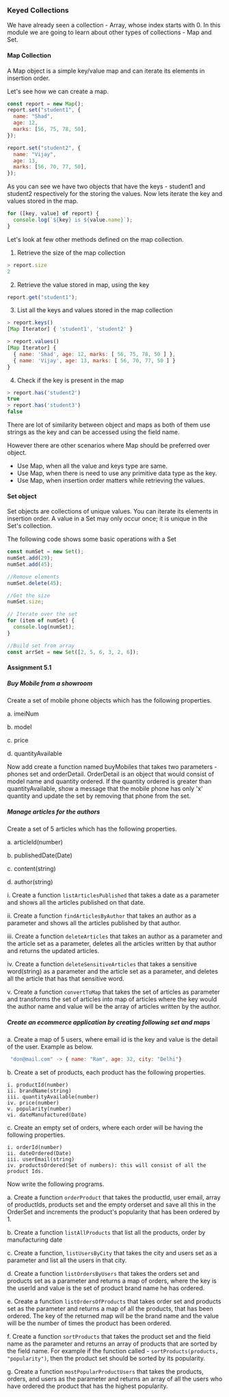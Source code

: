 ### Keyed Collections

We have already seen a collection - Array, whose index starts with 0. In this module we are going to learn about other types of collections - Map and Set.

#### Map Collection

A Map object is a simple key/value map and can iterate its elements in insertion order.

Let's see how we can create a map.

```js
const report = new Map();
report.set("student1", {
  name: "Shad",
  age: 12,
  marks: [56, 75, 78, 50],
});

report.set("student2", {
  name: "Vijay",
  age: 13,
  marks: [56, 70, 77, 50],
});
```

As you can see we have two objects that have the keys - student1 and student2 respectively for the storing the values. Now lets iterate the key and values stored in the map.

```js
for ([key, value] of report) {
  console.log(`${key} is ${value.name}`);
}
```

Let's look at few other methods defined on the map collection.

1. Retrieve the size of the map collection

```js
> report.size
2
```

2. Retrieve the value stored in map, using the key

```js
report.get("student1");
```

3. List all the keys and values stored in the map collection

```js
> report.keys()
[Map Iterator] { 'student1', 'student2' }

> report.values()
[Map Iterator] {
  { name: 'Shad', age: 12, marks: [ 56, 75, 78, 50 ] },
  { name: 'Vijay', age: 13, marks: [ 56, 70, 77, 50 ] }
}
```

4. Check if the key is present in the map

```js
> report.has('student2')
true
> report.has('student3')
false
```

There are lot of similarity between object and maps as both of them use strings as the key and can be accessed using the field name.

However there are other scenarios where Map should be preferred over object.

- Use Map, when all the value and keys type are same.
- Use Map, when there is need to use any primitive data type as the key.
- Use Map, when insertion order matters while retrieving the values.

#### Set object

Set objects are collections of unique values. You can iterate its elements in insertion order. A value in a Set may only occur once; it is unique in the Set's collection.

The following code shows some basic operations with a Set

```js
const numSet = new Set();
numSet.add(29);
numSet.add(45);

//Remove elements
numSet.delete(45);

//Get the size
numSet.size;

// Iterate over the set
for (item of numSet) {
  console.log(numSet);
}

//Build set from array
const arrSet = new Set([2, 5, 6, 3, 2, 6]);
```

#### Assignment 5.1
##### Buy Mobile from a showroom

Create a set of mobile phone objects which has the following properties.

a. imeiNum

b. model

c. price

d. quantityAvailable

Now add create a function named buyMobiles that takes two parameters - phones set and orderDetail. OrderDetail is an object that would consist of model name and quantity ordered. If the quantity ordered is greater than quantityAvailable, show a message that the mobile phone has only 'x' quantity and update the set by removing that phone from the set.

##### Manage articles for the authors

Create a set of 5 articles which has the following properties.

a. articleId(number)

b. publishedDate(Date)

c. content(string)

d. author(string)

i. Create a function `listArticlesPublished` that takes a date as a parameter and shows all the articles published on that date.

ii. Create a function `findArticlesByAuthor` that takes an author as a parameter and shows all the articles published by that author.

iii. Create a function `deleteArticles` that takes an author as a parameter and the article set as a parameter, deletes all the articles written by that author and returns the updated articles.
  
iv. Create a function `deleteSensitiveArticles` that takes a sensitive word(string) as a parameter and the article set as a parameter, and deletes all the article that has that sensitive word.

v. Create a function `convertToMap` that takes the set of articles as parameter and transforms the set of articles into map of articles where the key would the author name and value will be the array of articles written by the author.


##### Create an ecommerce application by creating following set and maps

 a. Create a map of 5 users, where email id is the key and value is the detail of the user. Example as below.
   ```js
    "don@mail.com" -> { name: "Ram", age: 32, city: "Delhi"}
   ```

 b. Create a set of products, each product has the following properties.

    i. productId(number)
    ii. brandName(string)
    iii. quantityAvailable(number)
    iv. price(number)
    v. popularity(number)
    vi. dateManufactured(Date)

 c. Create an empty set of orders, where each order will be having the following properties.

    i. orderId(number)
    ii. dateOrdered(Date)
    iii. userEmail(string)
    iv. productsOrdered(Set of numbers): this will consist of all the product Ids.

 Now write the following programs.

 a. Create a function `orderProduct` that takes the productId, user email, array of productIds, products set and the empty orderset and save all this in the OrderSet and increments the product's popularity that has been ordered by 1.

 b. Create a function `listAllProducts` that list all the products, order by manufacturing date

 c. Create a function, `listUsersByCity` that takes the city and users set as a parameter and list all the users in that city.

 d. Create a function `listOrdersByUsers` that takes the orders set and products set as a parameter and returns a map of orders, where the key is the userId and value is the set of product brand name he has ordered.

 e. Create a function `listOrdersOfProducts` that takes order set and products set as the parameter and returns a map of all the products, that has been ordered. The key of the returned map will be the brand name and the value will be the number of times the product has been ordered.

 f. Create a function `sortProducts` that takes the product set and the field name as the parameter and returns an array of products that are sorted by the field name. For example if the function called - `sortProducts(products, "popularity")`, then the product set should be sorted by its popularity.

 g. Create a function `mostPopularProductUsers` that takes the products, orders, and users as the parameter and returns an array of all the users who have ordered the product that has the highest popularity.
